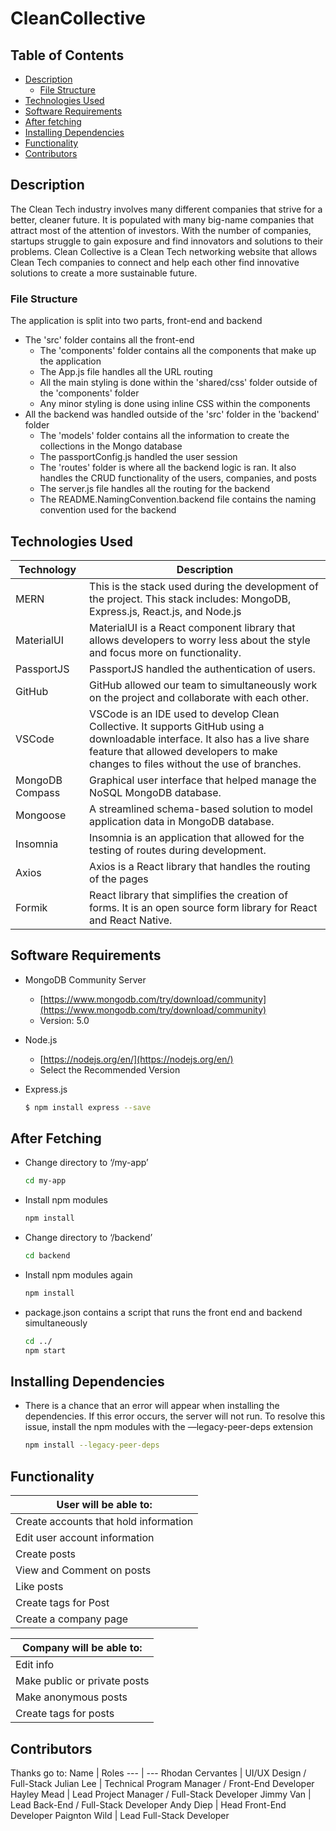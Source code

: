 # CleanCollective

## Table of Contents

- [Description](#description)
    - [File Structure](#file-structure)
- [Technologies Used](#technologies-used)
- [Software Requirements](#software-requirements)
- [After fetching](#after-fetching)
- [Installing Dependencies](#installing-dependencies)
- [Functionality](#functionality)
- [Contributors](#contributors)

## Description

The Clean Tech industry involves many different companies that strive for a better, cleaner future. It is populated with many big-name companies that attract most of the attention of investors. With the number of companies, startups struggle to gain exposure and find innovators and solutions to their problems. Clean Collective is a Clean Tech networking website that allows Clean Tech companies to connect and help each other find innovative solutions to create a more sustainable future.

### File Structure
The application is split into two parts, front-end and backend
- The 'src' folder contains all the front-end
    - The 'components' folder contains all the components that make up the application
    - The App.js file handles all the URL routing
    - All the main styling is done within the 'shared/css' folder outside of the 'components' folder
    - Any minor styling is done using inline CSS within the components
-  All the backend was handled outside of the 'src' folder in the 'backend' folder
    - The 'models' folder contains all the information to create the collections in the Mongo database
    - The passportConfig.js handled the user session
    - The 'routes' folder is where all the backend logic is ran. It also handles the CRUD functionality of the users, companies, and posts
    - The server.js file handles all the routing for the backend
    - The README.NamingConvention.backend file contains the naming convention used for the backend

## Technologies Used
Technology | Description 
--- | --- 
MERN | This is the stack used during the development of the project. This stack includes: MongoDB, Express.js, React.js, and Node.js
MaterialUI | MaterialUI is a React component library that allows developers to worry less about the style and focus more on functionality.
PassportJS | PassportJS handled the authentication of users.
GitHub | GitHub allowed our team to simultaneously work on the project and collaborate with each other. 
VSCode | VSCode is an IDE used to develop Clean Collective. It supports GitHub using a downloadable interface. It also has a live share feature that allowed developers to make changes to files without the use of branches.
MongoDB Compass | Graphical user interface that helped manage the NoSQL MongoDB database.
Mongoose | A streamlined schema-based solution to model application data in MongoDB database.
Insomnia | Insomnia is an application that allowed for the testing of routes during development.
Axios | Axios is a React library that handles the routing of the pages
Formik | React library that simplifies the creation of forms. It is an open source form library for React and React Native.


## Software Requirements

- MongoDB Community Server 
    - [https://www.mongodb.com/try/download/community](https://www.mongodb.com/try/download/community)
    - Version: 5.0
- Node.js
    - [https://nodejs.org/en/](https://nodejs.org/en/)
    - Select the Recommended Version
- Express.js
    
    ```bash
    $ npm install express --save
    ```
    

## After Fetching

- Change directory to ‘/my-app’
    
    ```bash
    cd my-app
    ```
    
- Install npm modules
    
    ```jsx
    npm install
    ```
    
- Change directory to ‘/backend’
    
    ```bash
    cd backend
    ```
    
- Install npm modules again
    
    ```bash
    npm install
    ```
    
- package.json contains a script that runs the front end and backend simultaneously
    
    ```bash
    cd ../
    npm start
    ```
    

## Installing Dependencies

- There is a chance that an error will appear when installing the dependencies. If this error occurs, the server will not run. To resolve this issue, install the npm modules with the —legacy-peer-deps extension
  ```bash
  npm install --legacy-peer-deps
  ```
  
## Functionality
User will be able to: |
--- |
Create accounts that hold information |
Edit user account information |
Create posts |
View and Comment on posts |
Like posts |
Create tags for Post |
Create a company page |

Company will be able to: |
--- |
Edit info |
Make public or private posts |
Make anonymous posts |
Create tags for posts |

## Contributors
Thanks go to:
Name | Roles
--- | ---
Rhodan Cervantes | UI/UX Design / Full-Stack
Julian Lee | Technical Program Manager / Front-End Developer
Hayley Mead | Lead Project Manager / Full-Stack Developer
Jimmy Van | Lead Back-End / Full-Stack Developer
Andy Diep | Head Front-End Developer
Paignton Wild | Lead Full-Stack Developer



